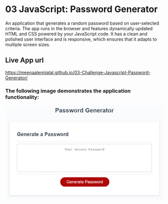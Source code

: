 # 03 JavaScript: Password Generator

An application that generates a random password based on user-selected criteria. The app runs in the browser and features dynamically updated HTML and CSS powered by your JavaScript code. It has a clean and polished user interface and is responsive, which ensures that it adapts to multiple screen sizes.

## Live App url
https://meenaalemijalal.github.io/03-Challenge-Javascript-Password-Generator/

### The following image demonstrates the application functionality:

![An app window with the label Password Generator, an input field labeled Your Secure Password, and a Generate Password button.](./Assets/03-javascript-homework-demo.png)
